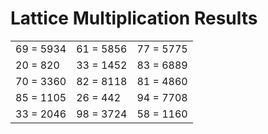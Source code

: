 # Lattice Multiplication Results

|   |   |   |
|---|---|---|
| 69 = 5934 | 61 = 5856 | 77 = 5775 |
| 20 = 820 | 33 = 1452 | 83 = 6889 |
| 70 = 3360 | 82 = 8118 | 81 = 4860 |
| 85 = 1105 | 26 = 442 | 94 = 7708 |
| 33 = 2046 | 98 = 3724 | 58 = 1160 |
